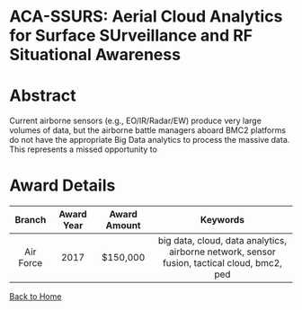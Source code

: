 
ACA-SSURS: Aerial Cloud Analytics for Surface SUrveillance and RF Situational Awareness
=======================================================================================

# Abstract


Current airborne sensors (e.g., EO/IR/Radar/EW) produce very large volumes of data, but the airborne battle managers aboard BMC2 platforms do not have the appropriate Big Data analytics to process the massive data. This represents a missed opportunity to  

# Award Details

|Branch|Award Year|Award Amount|Keywords|
| :---: | :---: | :---: | :---: |
|Air Force|2017|$150,000|big data, cloud, data analytics, airborne network, sensor fusion, tactical cloud, bmc2, ped|
  
  


[Back to Home](https://github.com/chrischow/dod_sbir_awards#1383)